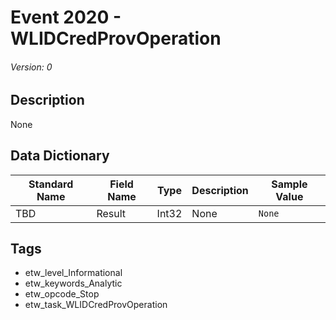 # Event 2020 - WLIDCredProvOperation
###### Version: 0

## Description
None

## Data Dictionary
|Standard Name|Field Name|Type|Description|Sample Value|
|---|---|---|---|---|
|TBD|Result|Int32|None|`None`|

## Tags
* etw_level_Informational
* etw_keywords_Analytic
* etw_opcode_Stop
* etw_task_WLIDCredProvOperation